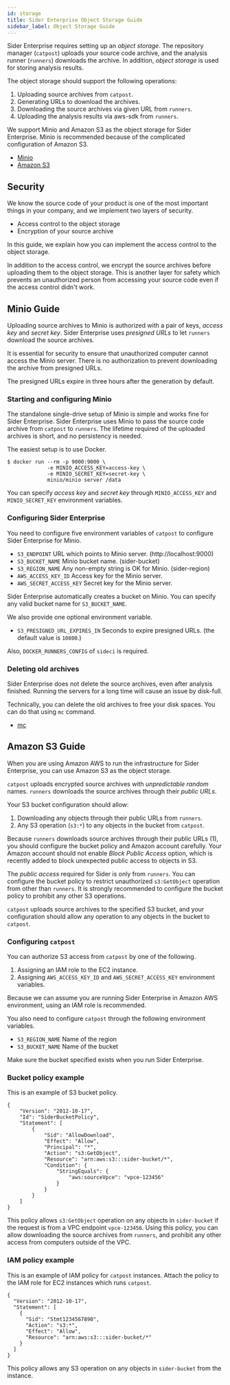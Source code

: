 ```yaml
---
id: storage
title: Sider Enterprise Object Storage Guide
sidebar_label: Object Storage Guide
---
```


Sider Enterprise requires setting up an _object storage_.
The repository manager (`catpost`) uploads your source code archive, and the analysis runner (`runners`) downloads the archive.
In addition, _object storage_ is used for storing analysis results.

The object storage should support the following operations:

1. Uploading source archives from `catpost`.
2. Generating URLs to download the archives.
3. Downloading the source archives via given URL from `runners`.
4. Uploading the analysis results via aws-sdk from `runners`.

We support Minio and Amazon S3 as the object storage for Sider Enterprise. Minio is recommended because of the complicated configuration of Amazon S3.

- [Minio](https://www.minio.io/)
- [Amazon S3](https://aws.amazon.com/s3/)

## Security

We know the source code of your product is one of the most important things in your company, and we implement two layers of security.

- Access control to the object storage
- Encryption of your source archive

In this guide, we explain how you can implement the access control to the object storage.

In addition to the access control, we encrypt the source archives before uploading them to the object storage. This is another layer for safety which prevents an unauthorized person from accessing your source code even if the access control didn't work.

## Minio Guide

Uploading source archives to Minio is authorized with a pair of keys, _access key_ and _secret key_. Sider Enterprise uses _presigned URLs_ to let `runners` download the source archives.

It is essential for security to ensure that unauthorized computer cannot access the Minio server. There is no authorization to prevent downloading the archive from presigned URLs.

The presigned URLs expire in three hours after the generation by default.

### Starting and configuring Minio

The standalone single-drive setup of Minio is simple and works fine for Sider Enterprise. Sider Enterprise uses Minio to pass the source code archive from `catpost` to `runners`. The lifetime required of the uploaded archives is short, and no persistency is needed.

The easiest setup is to use Docker.

```
$ docker run --rm -p 9000:9000 \
             -e MINIO_ACCESS_KEY=access-key \
             -e MINIO_SECRET_KEY=secret-key \
             minio/minio server /data
```

You can specify _access key_ and _secret key_ through `MINIO_ACCESS_KEY` and `MINIO_SECRET_KEY` environment variables.

### Configuring Sider Enterprise

You need to configure five environment variables of `catpost` to configure Sider Enterprise for Minio.

- `S3_ENDPOINT` URL which points to Minio server. (http://localhost:9000)
- `S3_BUCKET_NAME` Minio bucket name. (sider-bucket)
- `S3_REGION_NAME` Any non-empty string is OK for Minio. (sider-region)
- `AWS_ACCESS_KEY_ID` Access key for the Minio server.
- `AWS_SECRET_ACCESS_KEY` Secret key for the Minio server.

Sider Enterprise automatically creates a bucket on Minio. You can specify any valid bucket name for `S3_BUCKET_NAME`.

We also provide one optional environment variable.

- `S3_PRESIGNED_URL_EXPIRES_IN` Seconds to expire presigned URLs. (the default value is `10800`.)

Also, `DOCKER_RUNNERS_CONFIG` of `sideci` is required.

### Deleting old archives

Sider Enterprise does not delete the source archives, even after analysis finished. Running the servers for a long time will cause an issue by disk-full.

Technically, you can delete the old archives to free your disk spaces. You can do that using `mc` command.

- [mc](https://github.com/minio/mc)

## Amazon S3 Guide

When you are using Amazon AWS to run the infrastructure for Sider Enterprise, you can use Amazon S3 as the object storage.

`catpost` uploads encrypted source archives with _unpredictable random_ names. `runners` downloads the source archives through their _public URLs_.

Your S3 bucket configuration should allow:

1. Downloading any objects through their public URLs from `runners`.
2. Any S3 operation (`s3:*`) to any objects in the bucket from `catpost`.

Because `runners` downloads source archives through their public URLs (1), you should configure the bucket policy and Amazon account carefully. Your Amazon account should not enable _Block Public Access_ option, which is recently added to block unexpected public access to objects in S3.

The _public access_ required for Sider is only from `runners`. You can configure the bucket policy to restrict unauthorized `s3:GetObject` operation from other than `runners`. It is strongly recommended to configure the bucket policy to prohibit any other S3 operations.

`catpost` uploads source archives to the specified S3 bucket, and your configuration should allow any operation to any objects in the bucket to `catpost`.

### Configuring `catpost`

You can authorize S3 access from `catpost` by one of the following.

1. Assigning an IAM role to the EC2 instance.
2. Assigning `AWS_ACCESS_KEY_ID` and `AWS_SECRET_ACCESS_KEY` environment variables.

Because we can assume you are running Sider Enterprise in Amazon AWS environment, using an IAM role is recommended.

You also need to configure `catpost` through the following environment variables.

- `S3_REGION_NAME` Name of the region
- `S3_BUCKET_NAME` Name of the bucket

Make sure the bucket specified exists when you run Sider Enterprise.

### Bucket policy example

This is an example of S3 bucket policy.

```
{
    "Version": "2012-10-17",
    "Id": "SiderBucketPolicy",
    "Statement": [
        {
            "Sid": "AllowDownload",
            "Effect": "Allow",
            "Principal": "*",
            "Action": "s3:GetObject",
            "Resource": "arn:aws:s3:::sider-bucket/*",
            "Condition": {
                "StringEquals": {
                    "aws:sourceVpce": "vpce-123456"
                }
            }
        }
    ]
}

```

This policy allows `s3:GetObject` operation on any objects in `sider-bucket` if the request is from a VPC endpoint `vpce-123456`. Using this policy, you can allow downloading the source archives from `runners`, and prohibit any other access from computers outside of the VPC.

### IAM policy example

This is an example of IAM policy for `catpost` instances. Attach the policy to the IAM role for EC2 instances which runs `catpost`.

```
{
  "Version": "2012-10-17",
  "Statement": [
    {
      "Sid": "Stmt1234567890",
      "Action": "s3:*",
      "Effect": "Allow",
      "Resource": "arn:aws:s3:::sider-bucket/*"
    }
  ]
}
```

This policy allows any S3 operation on any objects in `sider-bucket` from the instance.
